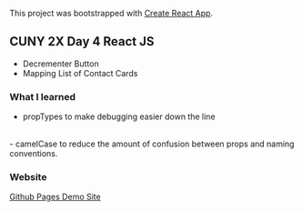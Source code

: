 This project was bootstrapped with [Create React App](https://github.com/facebook/create-react-app).

## CUNY 2X Day 4 React JS

- Decrementer Button <br>
- Mapping List of Contact Cards

### What I learned

- propTypes to make debugging easier down the line
<br>
- camelCase to reduce the amount of confusion between props and naming conventions.

### Website
[Github Pages Demo Site](https://karkay.github.io/cuny2x/)



